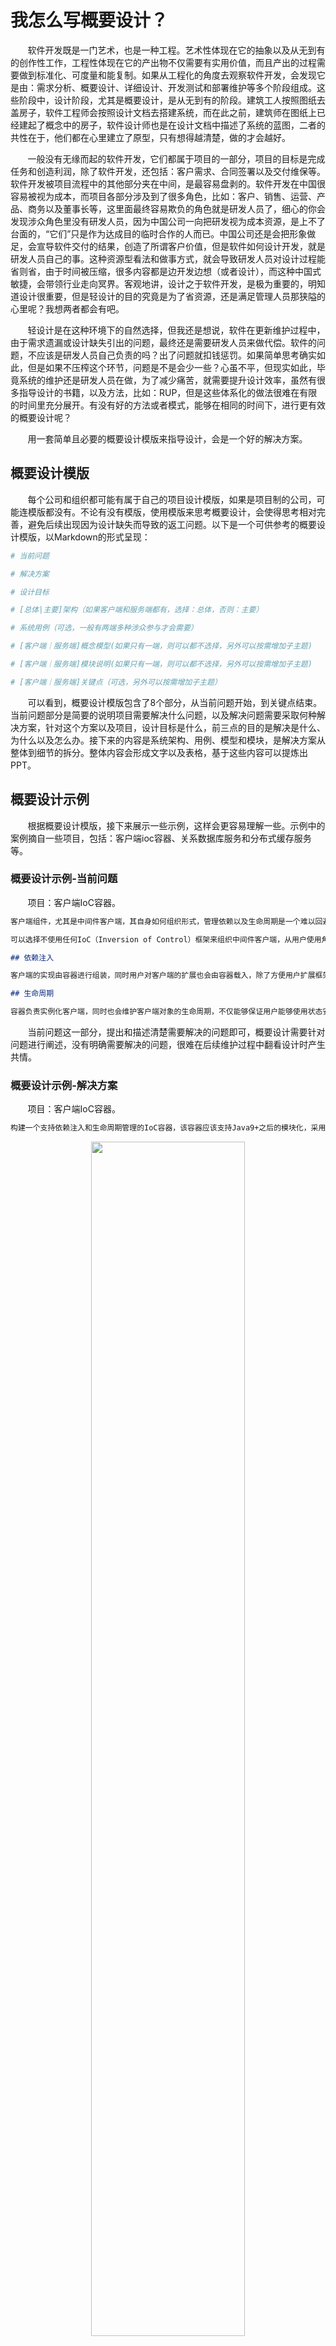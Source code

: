 # 我怎么写概要设计？

&nbsp;&nbsp;&nbsp;&nbsp;&nbsp;&nbsp;&nbsp;软件开发既是一门艺术，也是一种工程。艺术性体现在它的抽象以及从无到有的创作性工作，工程性体现在它的产出物不仅需要有实用价值，而且产出的过程需要做到标准化、可度量和能复制。如果从工程化的角度去观察软件开发，会发现它是由：需求分析、概要设计、详细设计、开发测试和部署维护等多个阶段组成。这些阶段中，设计阶段，尤其是概要设计，是从无到有的阶段。建筑工人按照图纸去盖房子，软件工程师会按照设计文档去搭建系统，而在此之前，建筑师在图纸上已经建起了概念中的房子，软件设计师也是在设计文档中描述了系统的蓝图，二者的共性在于，他们都在心里建立了原型，只有想得越清楚，做的才会越好。

&nbsp;&nbsp;&nbsp;&nbsp;&nbsp;&nbsp;&nbsp;一般没有无缘而起的软件开发，它们都属于项目的一部分，项目的目标是完成任务和创造利润，除了软件开发，还包括：客户需求、合同签署以及交付维保等。软件开发被项目流程中的其他部分夹在中间，是最容易盘剥的。软件开发在中国很容易被视为成本，而项目各部分涉及到了很多角色，比如：客户、销售、运营、产品、商务以及董事长等，这里面最终容易欺负的角色就是研发人员了，细心的你会发现涉众角色里没有研发人员，因为中国公司一向把研发视为成本资源，是上不了台面的，“它们”只是作为达成目的临时合作的人而已。中国公司还是会把形象做足，会宣导软件交付的结果，创造了所谓客户价值，但是软件如何设计开发，就是研发人员自己的事。这种资源型看法和做事方式，就会导致研发人员对设计过程能省则省，由于时间被压缩，很多内容都是边开发边想（或者设计），而这种中国式敏捷，会带领行业走向冥界。客观地讲，设计之于软件开发，是极为重要的，明知道设计很重要，但是轻设计的目的究竟是为了省资源，还是满足管理人员那狭隘的心里呢？我想两者都会有吧。

&nbsp;&nbsp;&nbsp;&nbsp;&nbsp;&nbsp;&nbsp;轻设计是在这种环境下的自然选择，但我还是想说，软件在更新维护过程中，由于需求遗漏或设计缺失引出的问题，最终还是需要研发人员来做代偿。软件的问题，不应该是研发人员自己负责的吗？出了问题就扣钱惩罚。如果简单思考确实如此，但是如果不压榨这个环节，问题是不是会少一些？心虽不平，但现实如此，毕竟系统的维护还是研发人员在做，为了减少痛苦，就需要提升设计效率，虽然有很多指导设计的书籍，以及方法，比如：RUP，但是这些体系化的做法很难在有限的时间里充分展开。有没有好的方法或者模式，能够在相同的时间下，进行更有效的概要设计呢？

&nbsp;&nbsp;&nbsp;&nbsp;&nbsp;&nbsp;&nbsp;用一套简单且必要的概要设计模版来指导设计，会是一个好的解决方案。

## 概要设计模版

&nbsp;&nbsp;&nbsp;&nbsp;&nbsp;&nbsp;&nbsp;每个公司和组织都可能有属于自己的项目设计模版，如果是项目制的公司，可能连模版都没有。不论有没有模版，使用模版来思考概要设计，会使得思考相对完善，避免后续出现因为设计缺失而导致的返工问题。以下是一个可供参考的概要设计模版，以Markdown的形式呈现：

```sh
# 当前问题

# 解决方案

# 设计目标

# [总体|主要]架构（如果客户端和服务端都有，选择：总体，否则：主要）

# 系统用例（可选，一般有两端多种涉众参与才会需要）

# [客户端｜服务端]概念模型(如果只有一端，则可以都不选择，另外可以按需增加子主题)

# [客户端｜服务端]模块说明(如果只有一端，则可以都不选择，另外可以按需增加子主题)

# [客户端｜服务端]关键点（可选，另外可以按需增加子主题）
```

&nbsp;&nbsp;&nbsp;&nbsp;&nbsp;&nbsp;&nbsp;可以看到，概要设计模版包含了8个部分，从当前问题开始，到关键点结束。当前问题部分是简要的说明项目需要解决什么问题，以及解决问题需要采取何种解决方案，针对这个方案以及项目，设计目标是什么，前三点的目的是解决是什么、为什么以及怎么办。接下来的内容是系统架构、用例、模型和模块，是解决方案从整体到细节的拆分。整体内容会形成文字以及表格，基于这些内容可以提炼出PPT。

## 概要设计示例

&nbsp;&nbsp;&nbsp;&nbsp;&nbsp;&nbsp;&nbsp;根据概要设计模版，接下来展示一些示例，这样会更容易理解一些。示例中的案例摘自一些项目，包括：客户端ioc容器、关系数据库服务和分布式缓存服务等。

### 概要设计示例-当前问题

&nbsp;&nbsp;&nbsp;&nbsp;&nbsp;&nbsp;&nbsp;项目：客户端IoC容器。

```md
客户端组件，尤其是中间件客户端，其自身如何组织形式，管理依赖以及生命周期是一个难以回避的问题。虽然在Java生态中，有Spring框架来实现对象的依赖注入和生命周期管理，但是客户端组件不建议直接依赖Spring。假设中间件客户端组件依赖了Spring框架，那么就会将Spring容器的版本隐形的传递给客户端的使用者，一来违反了迪米特法则，让中间件客户端感知了过多的依赖，二来Spring功能过于丰富，仅为了依赖注入和生命周期功能而引入Spring有些得不偿失。

可以选择不使用任何IoC（Inversion of Control）框架来组织中间件客户端，从用户使用角度上看，没有任何问题，但是客户端自身的扩展性以及维护性都会降低，随着客户端的不断迭代，代码量的增长，没有统一的依赖注入和生命周期管理会成为制约客户端发展的一个重要因素。

## 依赖注入

客户端的实现由容器进行组装，同时用户对客户端的扩展也会由容器载入，除了方便用户扩展框架，还实现了框架代码与用户扩展代码平权。

## 生命周期

容器负责实例化客户端，同时也会维护客户端对象的生命周期，不仅能够保证用户能够使用状态安全的客户端，而且对客户端扩展更加友好。
```

&nbsp;&nbsp;&nbsp;&nbsp;&nbsp;&nbsp;&nbsp;当前问题这一部分，提出和描述清楚需要解决的问题即可，概要设计需要针对问题进行阐述，没有明确需要解决的问题，很难在后续维护过程中翻看设计时产生共情。

### 概要设计示例-解决方案

&nbsp;&nbsp;&nbsp;&nbsp;&nbsp;&nbsp;&nbsp;项目：客户端IoC容器。

```md
构建一个支持依赖注入和生命周期管理的IoC容器，该容器应该支持Java9+之后的模块化，采用构造函数和setter注入。中间件客户端依赖该IoC容器，使用其依赖注入服务，同时依靠它的生命周期管理来实现启动和停止等核心逻辑。
```

<center>
<img src="https://weipeng2k.github.io/hot-wind/resources/how-do-i-write-a-design-doc/solution-architect.jpg" width="70%">
</center>

&nbsp;&nbsp;&nbsp;&nbsp;&nbsp;&nbsp;&nbsp;可以看到针对问题有各个层面的解法，从而汇集成为解决方案。解决方案最好以图形化的方式加以呈现。

### 概要设计示例-设计目标

&nbsp;&nbsp;&nbsp;&nbsp;&nbsp;&nbsp;&nbsp;项目：关系数据库服务。

<center>
<img src="https://weipeng2k.github.io/hot-wind/resources/how-do-i-write-a-design-doc/target.jpg" width="70%">
</center>

&nbsp;&nbsp;&nbsp;&nbsp;&nbsp;&nbsp;&nbsp;针对解决方案，概要设计需要在设计目标中声明需要达成的技术目标，比如：M个N型规格实例下，做到不低于X个TPS的服务能力，99.9%均时访问最大延迟不超过W个毫秒。设计目标是为了更好的检测概要设计是否完备，同时也定义好了与上游的契约。可以看到，文字版的概要设计，也很容易转换为PPT。

### 概要设计示例-架构

&nbsp;&nbsp;&nbsp;&nbsp;&nbsp;&nbsp;&nbsp;项目：客户端IoC容器。

```md
面向服务设计容器功能，使用扩展点以及责任链模式连接各服务实例。
```

<center>
<img src="https://weipeng2k.github.io/hot-wind/resources/how-do-i-write-a-design-doc/ioc-architecture.jpg" width="70%">
</center>

&nbsp;&nbsp;&nbsp;&nbsp;&nbsp;&nbsp;&nbsp;概要设计的架构部分需要按模块并使用分层描述，标注出主要的实体、扩展点以及服务。每一层的职责和粗粒度模块的功能需要描述清楚。概要设计文档不仅是用来描述如何解决问题的思路，也需要作为后续系统更新维护的参考。

### 概要设计示例-系统用例

&nbsp;&nbsp;&nbsp;&nbsp;&nbsp;&nbsp;&nbsp;项目：分布式缓存服务。

<center>
<img src="https://weipeng2k.github.io/hot-wind/resources/how-do-i-write-a-design-doc/usercase.jpg" width="70%">
</center>

&nbsp;&nbsp;&nbsp;&nbsp;&nbsp;&nbsp;&nbsp;系统如果涉及多种用户，在概要设计文档中需要描述用例，最起码是粗粒度的用例。以参与者的视角观察系统，对设计系统很有裨益，针对不同的涉众设计开发不同的接口，将会有利于后续的系统维护和扩展，减少相互影响的情况。

### 概要设计示例-概念模型

&nbsp;&nbsp;&nbsp;&nbsp;&nbsp;&nbsp;&nbsp;项目：关系数据库服务。

<center>
<img src="https://weipeng2k.github.io/hot-wind/resources/how-do-i-write-a-design-doc/model.jpg" width="70%">
</center>

&nbsp;&nbsp;&nbsp;&nbsp;&nbsp;&nbsp;&nbsp;概要设计文档对于概念模型的描述需要包含主要的模型以及模型之间的关系，这些模型可以理解为领域对象，目的是通过演绎模型来解决问题。

### 概要设计示例-模块说明

&nbsp;&nbsp;&nbsp;&nbsp;&nbsp;&nbsp;&nbsp;项目：客户端IoC容器。

```md
# 模块说明

一个支持ioc的容器，有5个模块组成：

1. xworks-ioc-bean：bean的定义，包括bean的生成，管理与获取；
2. xworks-ioc-core：resource的定义，是对资源的抽象以及基础服务，比如：pipeline服务；
3. xworks-ioc-container：container的定义，包括获取bean以及生命周期维护；
4. xworks-ioc-common：common部分，包含了ServiceRegistry；
5. xworks-ioc-test：test部分，支持测试用例的编写。
```

<center>
<img src="https://weipeng2k.github.io/hot-wind/resources/how-do-i-write-a-design-doc/ioc-component.jpg" width="70%">
</center>

```md
## 模块说明：xworks-ioc-common

1. 简要描述
提供了面向ServiceLoader的服务加载和管理功能，以单例的形式进行创建与管理，支持自引用对服务的暴露。
2. 领域实体
Service：服务，xworks-ioc框架中承担核心逻辑的实体。
3. 接口服务
ServiceRegistry：构建服务注册，同时将服务引用管理在自身，用户通过构造ServiceRegistry来获得服务。ServiceRegistry托管的服务均为单例。
```

|方法|描述|
|----|----|
|`getService(Class<T> clazz): T`|根据类型获取服务，如果没有返回空|
|`getService(String name, Class<T> clazz): T`|根据指定的名称和类型获取服务实例，如果没有返回空|
|`listServices(Class<T> clazz)`|根据类型获取服务列表，使用@Order进行了排序，排序方式为升序|

```md
4. 扩展服务

ServiceRegistryAware：对于ServiceRegistry托管的服务，如果类型实现了该接口，将会得到ServiceRegistry的引用。
```

|方法|描述|
|---|---|
|`setServiceRegistry(ServiceRegistry serviceRegistry): void`|设置ServiceRegistry|

```md
5. 依赖组件
```

|组件|描述|
|---|---|
|`xworks-common-model`|基础支持|
|`xworks-common-tool`|基础支持|
|`slf4j-api`|日志|

&nbsp;&nbsp;&nbsp;&nbsp;&nbsp;&nbsp;&nbsp;模块说明需要描述主要的模块以及关系，模块可以理解为maven中的一个artifact或者一个jar。除了分别介绍模块的主要职责和领域实体，还需要包括模块提供的接口服务、扩展以及主要依赖。

### 概要设计示例-关键点

&nbsp;&nbsp;&nbsp;&nbsp;&nbsp;&nbsp;&nbsp;项目：客户端IoC容器。

```md
## 关键点：容器初始化

需要依靠BeanContainerBuilder来进行容器的构建，在BeanContainerBuilder中，会开始创建ServiceRegistry，这一步没有放到BeanContainer中，其目的就是为了让BeanContainer也被托管在ServiceRegistry中，兑现ioc个服务的平权。完成Container的构建工作，当构建完成Container后，就会运行该阶段，与Spring容器中的refresh过程类似。
需要实现扩展接口：ContainerInitStage
```

|步骤|备注|
|---|---|
|检查状态，只有NEW状态可以初始化，也就是compareAndSet(NEW, INIT)|不属于stage，而是getBean(String)中的内容。|
|解析并加载配置文件|当前BeanFactory中没有定义，才会找寻parent，No BeanDefinition。不属于stage，而是getBean(String)中的内容。需要创建Bean时，开始走stage。|
|完成BeanDefinition的注册||
|设置当前BeanFactory#parent|如果BeanContainer有parent，则会设置当前BeanContainer中的BeanFactory服务|
|实例化当前容器中的所有单例Bean|通过遍历所有的BeanDefinition来获取一遍所有的Bean|
|按照顺序初始化所有的单例Bean|使用LifecycleRegistry进行初始化Bean回调|

&nbsp;&nbsp;&nbsp;&nbsp;&nbsp;&nbsp;&nbsp;概要设计中一般对关键细节的描述会以关键点的形式来呈现，因为关键细节决定成败，所以对这些关键点做较为详细的描述是非常有必要的，往往这也是系统中核心创新性的体现。

## 概要设计策略

&nbsp;&nbsp;&nbsp;&nbsp;&nbsp;&nbsp;&nbsp;概要设计的策略在于：对于目标需要明确，模块拆分需要与模型设计结合着做，关键细节一定要完成推演，尽可能的使用图与表的形式。
